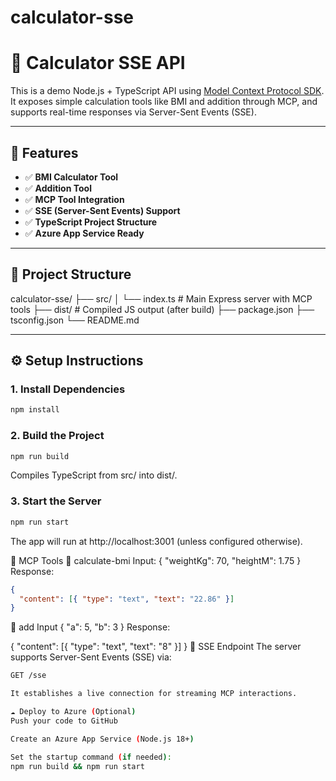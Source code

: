 # calculator-sse
# 🧮 Calculator SSE API

This is a demo Node.js + TypeScript API using [Model Context Protocol SDK](https://www.npmjs.com/package/@modelcontextprotocol/sdk). It exposes simple calculation tools like BMI and addition through MCP, and supports real-time responses via Server-Sent Events (SSE).

---

## 🚀 Features

- ✅ **BMI Calculator Tool**
- ✅ **Addition Tool**
- ✅ **MCP Tool Integration**
- ✅ **SSE (Server-Sent Events) Support**
- ✅ **TypeScript Project Structure**
- ✅ **Azure App Service Ready**

---

## 📁 Project Structure

calculator-sse/ ├── src/ │ └── index.ts # Main Express server with MCP tools ├── dist/ # Compiled JS output (after build) ├── package.json ├── tsconfig.json └── README.md

---

## ⚙️ Setup Instructions

### 1. Install Dependencies

```bash
npm install
```

### 2. Build the Project

```bash
npm run build
```

Compiles TypeScript from src/ into dist/.

### 3. Start the Server

```bash
npm run start
```

The app will run at http://localhost:3001 (unless configured otherwise).

🧪 MCP Tools
🔹 calculate-bmi
Input:
{
  "weightKg": 70,
  "heightM": 1.75
}
Response:

```json
{
  "content": [{ "type": "text", "text": "22.86" }]
}
```

🔹 add
Input
{
  "a": 5,
  "b": 3
}
Response:

{
  "content": [{ "type": "text", "text": "8" }]
}
🔁 SSE Endpoint
The server supports Server-Sent Events (SSE) via:

```bash
GET /sse

It establishes a live connection for streaming MCP interactions.

☁️ Deploy to Azure (Optional)
Push your code to GitHub

Create an Azure App Service (Node.js 18+)

Set the startup command (if needed):
npm run build && npm run start

